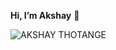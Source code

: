    **Hi, I’m Akshay** 👋
 
![AKSHAY THOTANGE](https://user-images.githubusercontent.com/89215135/170096719-6ffee85f-4ee9-44d3-a23e-4efeefd4f360.png)

 

